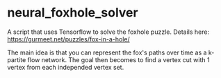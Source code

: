 # neural_foxhole_solver
A script that uses Tensorflow to solve the foxhole puzzle.
Details here: https://gurmeet.net/puzzles/fox-in-a-hole/

The main idea is that you can represent the fox's paths over time as a k-partite flow network.
The goal then becomes to find a vertex cut with 1 vertex from each independed vertex set.

